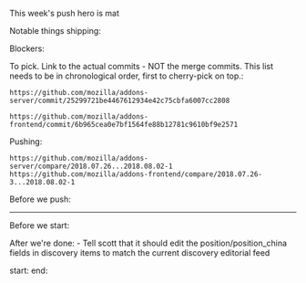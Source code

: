 This week's push hero is mat

Notable things shipping:



Blockers:





To pick.  Link to the actual commits - NOT the merge commits.  This list needs
to be in chronological order, first to cherry-pick on top.:

    https://github.com/mozilla/addons-server/commit/25299721be4467612934e42c75cbfa6007cc2808

    https://github.com/mozilla/addons-frontend/commit/6b965cea0e7bf1564fe88b12781c9610bf9e2571


Pushing:

    https://github.com/mozilla/addons-server/compare/2018.07.26...2018.08.02-1
    https://github.com/mozilla/addons-frontend/compare/2018.07.26-3...2018.08.02-1


Before we push:


-------------------------------------------------------------------------------
Before we start:





After we're done:
    - Tell scott that it should edit the position/position_china fields in discovery items to match the current discovery editorial feed

start:
end:
